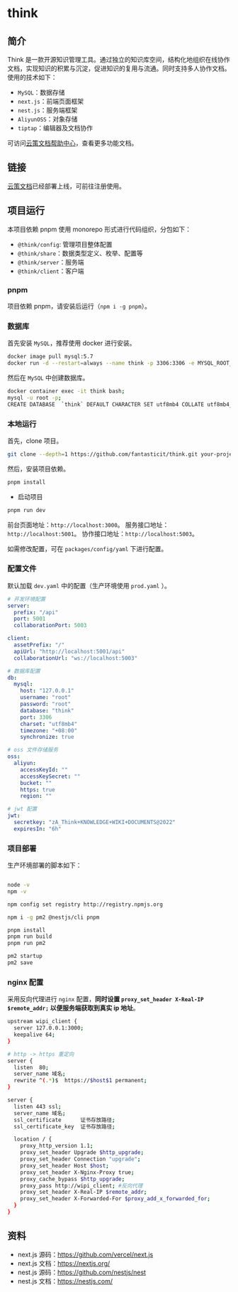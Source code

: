 # think

## 简介

Think 是一款开源知识管理工具。通过独立的知识库空间，结构化地组织在线协作文档，实现知识的积累与沉淀，促进知识的复用与流通。同时支持多人协作文档。使用的技术如下：

- `MySQL`：数据存储
- `next.js`：前端页面框架
- `nest.js`：服务端框架
- `AliyunOSS`：对象存储
- `tiptap`：编辑器及文档协作

可访问[云策文档帮助中心](https://think.wipi.tech/share/wiki/4e3d0cfb-b169-4308-8037-e7d3df996af3)，查看更多功能文档。

## 链接

[云策文档](https://think.wipi.tech/)已经部署上线，可前往注册使用。

## 项目运行

本项目依赖 pnpm 使用 monorepo 形式进行代码组织，分包如下：

- `@think/config`: 管理项目整体配置
- `@think/share`：数据类型定义、枚举、配置等
- `@think/server`：服务端
- `@think/client`：客户端

### pnpm

项目依赖 pnpm，请安装后运行（`npm i -g pnpm`）。

### 数据库

首先安装 `MySQL`，推荐使用 docker 进行安装。

```bash
docker image pull mysql:5.7
docker run -d --restart=always --name think -p 3306:3306 -e MYSQL_ROOT_PASSWORD=root mysql:5.7
```

然后在 `MySQL` 中创建数据库。

```bash
docker container exec -it think bash;
mysql -u root -p;
CREATE DATABASE  `think` DEFAULT CHARACTER SET utf8mb4 COLLATE utf8mb4_unicode_ci;
```

### 本地运行

首先，clone 项目。

```bash
git clone --depth=1 https://github.com/fantasticit/think.git your-project-name
```

然后，安装项目依赖。

```bash
pnpm install
```

- 启动项目

```bash
pnpm run dev
```

前台页面地址：`http://localhost:3000`。
服务接口地址：`http://localhost:5001`。
协作接口地址：`http://localhost:5003`。

如需修改配置，可在 `packages/config/yaml` 下进行配置。

### 配置文件

默认加载 `dev.yaml` 中的配置（生产环境使用 `prod.yaml` ）。

```yaml
# 开发环境配置
server:
  prefix: "/api"
  port: 5001
  collaborationPort: 5003

client:
  assetPrefix: "/"
  apiUrl: "http://localhost:5001/api"
  collaborationUrl: "ws://localhost:5003"

# 数据库配置
db:
  mysql:
    host: "127.0.0.1"
    username: "root"
    password: "root"
    database: "think"
    port: 3306
    charset: "utf8mb4"
    timezone: "+08:00"
    synchronize: true

# oss 文件存储服务
oss:
  aliyun:
    accessKeyId: ""
    accessKeySecret: ""
    bucket: ""
    https: true
    region: ""

# jwt 配置
jwt:
  secretkey: "zA_Think+KNOWLEDGE+WIKI+DOCUMENTS@2022"
  expiresIn: "6h"
```

### 项目部署

生产环境部署的脚本如下：

```bash

node -v
npm -v

npm config set registry http://registry.npmjs.org

npm i -g pm2 @nestjs/cli pnpm

pnpm install
pnpm run build
pnpm run pm2

pm2 startup
pm2 save
```

### nginx 配置

采用反向代理进行 `nginx` 配置，**同时设置 `proxy_set_header X-Real-IP $remote_addr;` 以便服务端获取到真实 ip 地址**。

```bash
upstream wipi_client {
  server 127.0.0.1:3000;
  keepalive 64;
}

# http -> https 重定向
server {
  listen  80;
  server_name 域名;
  rewrite ^(.*)$  https://$host$1 permanent;
}

server {
  listen 443 ssl;
  server_name 域名;
  ssl_certificate      证书存放路径;
  ssl_certificate_key  证书存放路径;

  location / {
    proxy_http_version 1.1;
    proxy_set_header Upgrade $http_upgrade;
    proxy_set_header Connection "upgrade";
    proxy_set_header Host $host;
    proxy_set_header X-Nginx-Proxy true;
    proxy_cache_bypass $http_upgrade;
    proxy_pass http://wipi_client; #反向代理
    proxy_set_header X-Real-IP $remote_addr;
    proxy_set_header X-Forwarded-For $proxy_add_x_forwarded_for;
  }
}
```

## 资料

- next.js 源码：https://github.com/vercel/next.js
- next.js 文档：https://nextjs.org/
- nest.js 源码：https://github.com/nestjs/nest
- nest.js 文档：https://nestjs.com/
